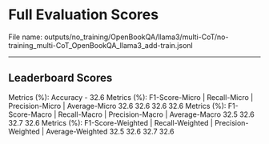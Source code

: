 # Full Evaluation Scores

File name: outputs/no_training/OpenBookQA/llama3/multi-CoT/no-training_multi-CoT_OpenBookQA_llama3_add-train.jsonl


---

## Leaderboard Scores

Metrics (%): Accuracy - 32.6
Metrics (%): F1-Score-Micro | Recall-Micro | Precision-Micro | Average-Micro
                32.6        32.6          32.6        32.6
Metrics (%): F1-Score-Macro | Recall-Macro | Precision-Macro | Average-Macro
                32.5        32.6          32.7        32.6
Metrics (%): F1-Score-Weighted | Recall-Weighted | Precision-Weighted | Average-Weighted
                32.5        32.6          32.7        32.6
